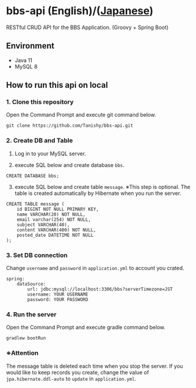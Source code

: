 # bbs-api (English)/([Japanese](README.md))
RESTful CRUD API for the BBS Application. (Groovy + Spring Boot)

## Environment
- Java 11
- MySQL 8

## How to run this api on local

### 1. Clone this repository
Open the Command Prompt and execute git command below.
```
git clone https://github.com/Tanishy/bbs-api.git
```

### 2. Create DB and Table
1. Log in to your MySQL server.

2. execute SQL below and create database `bbs`.
```
CREATE DATABASE bbs;
```

3. execute SQL below and create table `message`.
※This step is optional. The table is created automatically by Hibernate when you run the server.
```
CREATE TABLE message (
    id BIGINT NOT NULL PRIMARY KEY,
    name VARCHAR(20) NOT NULL,
    email varchar(254) NOT NULL,
    subject VARCHAR(40),
    content VARCHAR(400) NOT NULL,
    posted_date DATETIME NOT NULL
);
```

### 3. Set DB connection
Change `username` and `password` in `application.yml` to account you crated.
```
spring:
    dataSource:
        url: jdbc:mysql://localhost:3306/bbs?serverTimezone=JST
        username: YOUR USERNAME
        password: YOUR PASSWORD
```

### 4. Run the server
Open the Command Prompt and execute gradle command below.
```
gradlew bootRun
```

### ※Attention
The message table is deleted each time when you stop the server.
If you would like to keep records you create, change the value of `jpa.hibernate.ddl-auto` to `update` in `application.yml`.